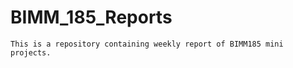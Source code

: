 # BIMM_185_Reports

```
This is a repository containing weekly report of BIMM185 mini projects. 
```

